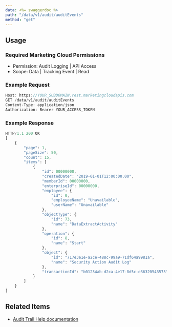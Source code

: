 ```yaml
---
data: <%= swaggerdoc %>
path: "/data/v1/audit/auditEvents"
method: "get"
---
```

## Usage

### Required Marketing Cloud Permissions
* Permission: Audit Logging | API Access
* Scope: Data | Tracking Event | Read

### Example Request
```js
Host: https://YOUR_SUBDOMAIN.rest.marketingcloudapis.com
GET /data/v1/audit/auditEvents
Content-Type: application/json
Authorization: Bearer YOUR_ACCESS_TOKEN
```
### Example Response
```js
HTTP/1.1 200 OK
[
    {
        "page": 1,
        "pageSize": 50,
        "count": 15,
        "items": [
            {
                "id": 00000000,
                "createdDate": "2019-01-01T12:00:00.00",
                "memberId": 00000000,
                "enterpriseId": 00000000,
                "employee": {
                    "id": 0,
                    "employeeName": "Unavailable",
                    "userName": "Unavailable"
                },
                "objectType": {
                    "id": 73,
                    "name": "DataExtractActivity"
                },
                "operation": {
                    "id": 8,
                    "name": "Start"
                },
                "object": {
                    "id": "717e3e1e-a2ce-488c-99a9-71df64a9981a",
                    "name": "Security Action Audit Log"
                },
                "transactionId": "b01234ab-d2ca-4e17-8d5c-e36320543573"
            }
        ]
    }
]
```

## Related Items
* [Audit Trail Help documentation](https://help.salesforce.com/articleView?id=mc_overview_audit_trail.htm)
